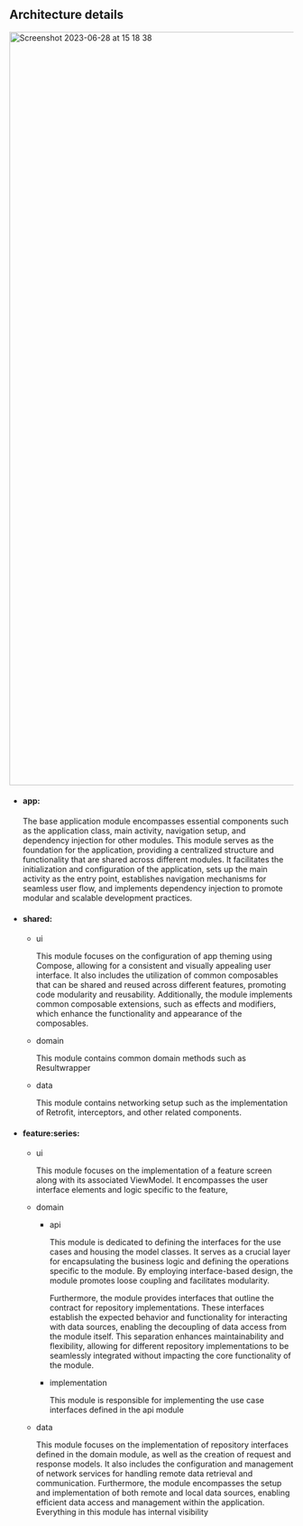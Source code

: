 ## Architecture details

<img width="1335" alt="Screenshot 2023-06-28 at 15 18 38" src="https://github.com/kacsogellert/Series/assets/8707773/d2c10d49-960a-4ba6-bc9b-17593cd441ab">
 
- #### app:
   The base application module encompasses essential components such as the application class, main activity, navigation setup, and dependency injection for other modules. This module serves as the foundation for the application, providing a centralized structure and functionality that are shared across different modules. It facilitates the initialization and configuration of the application, sets up the main activity as the entry point, establishes navigation mechanisms for seamless user flow, and implements dependency injection to promote modular and scalable development practices.
    
- #### shared:
  -  ui
    
      This module focuses on the configuration of app theming using Compose, allowing for a consistent and visually appealing user interface. It also includes the utilization of common composables that can be shared and reused across different features, promoting code modularity and reusability. Additionally, the module implements common composable extensions, such as effects and modifiers, which enhance the functionality and appearance of the composables.
  -  domain

     This module contains common domain methods such as Resultwrapper
  -  data

     This module contains networking setup such as the implementation of Retrofit, interceptors, and other related components.

- #### feature:series:
  - ui

    This module focuses on the implementation of a feature screen along with its associated ViewModel. It encompasses the user interface elements and logic specific to the feature,      
  - domain
    
      - api
        
        This module is dedicated to defining the interfaces for the use cases and housing the model classes. It serves as a crucial layer for encapsulating the business logic and defining the operations specific to the module. By employing interface-based design, the module promotes loose coupling and facilitates modularity.

        Furthermore, the module provides interfaces that outline the contract for repository implementations. These interfaces establish the expected behavior and functionality for interacting with data sources, enabling the decoupling of data access from the module itself. This separation enhances maintainability and flexibility, allowing for different repository implementations to be seamlessly integrated without impacting the core functionality of the module.

  
      - implementation
    
         This module is responsible for implementing the use case interfaces defined in the api module
    
  - data

    This module focuses on the implementation of repository interfaces defined in the domain module, as well as the creation of request and response models. It also includes the configuration and management of network services for handling remote data retrieval and communication. Furthermore, the module encompasses the setup and implementation of both remote and local data sources, enabling efficient data access and management within the application. Everything in this module has internal visibility
       

  


